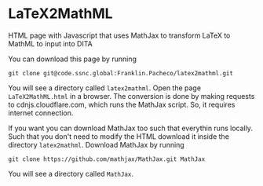 # LaTeX2MathML

HTML page with Javascript that uses MathJax to transform LaTeX to MathML to input into DITA

You can download this page by running

```
git clone git@code.ssnc.global:Franklin.Pacheco/latex2mathml.git
```

You will see a directory called `latex2mathml`. Open the page `LaTeX2MathML.html` in a browser.
The conversion is done by making requests to cdnjs.cloudflare.com, which runs the MathJax script.
So, it requires internet connection.

If you want you can download MathJax too such that everythin runs locally.
Such that you don't need to modify the HTML download it inside the directory `latex2mathml`.
Download MathJax by running

```
git clone https://github.com/mathjax/MathJax.git MathJax
```

You will see a directory called `MathJax`.

